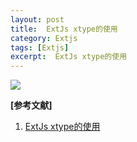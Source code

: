```yaml
---
layout: post
title:  ExtJs xtype的使用 
category: Extjs
tags: [Extjs]
excerpt:  ExtJs xtype的使用
---
```


![](http://www.nangongyibin.com/assets/images/Web/70.png)

**[参考文献]**

1. [ExtJs xtype的使用](https://blog.csdn.net/idomyway/article/details/78768384 "ExtJs xtype的使用")


